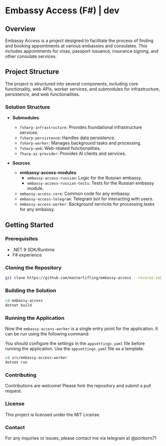 <!-- @format -->

# Embassy Access (F#) | dev

## Overview

Embassy Access is a project designed to facilitate the process of finding and booking appointments at various embassies and consulates. This includes appointments for visas, passport issuance, insurance signing, and other consulate services.

## Project Structure

The project is structured into several components, including core functionality, web APIs, worker services, and submodules for infrastructure, persistence, and web functionalities.

### Solution Structure

- **Submodules**

  - `fsharp-infrastructure`: Provides foundational infrastructure services.
  - `fsharp-persistence`: Handles data persistence.
  - `fsharp-worker`: Manages background tasks and processing.
  - `fsharp-web`: Web-related functionalities.
  - `fharp-ai-provider`: Provides AI clients and services.

- **Sources**

  - **embassy-access-modules**
    - `embassy-access-russian`: Logic for the Russian embassy.
    - `embassy-access-russian-tests`: Tests for the Russian embassy module.
  - `embassy-access-core`: Common code for any embassy.
  - `embassy-access-telegram`: Telegram bot for interacting with users.
  - `embassy-access-worker`: Background services for processing tasks for any embassy.

## Getting Started

### Prerequisites

- .NET 9 SDK/Runtime
- F# experience

### Cloning the Repository

```bash
git clone https://github.com/masterlifting/embassy-access --recurse-submodules
```

### Building the Solution

```bash
cd embassy-access
dotnet build
```

### Running the Application

Now the `embassy-access-worker` is a single entry point for the application. 
It can be run using the following command:

You should configure the settings in the `appsettings.yaml` file before running the application.
Use the `appsettings.yaml` file as a template.

```bash
cd src/embassy-access-worker
dotnet run
```

### Contributing

Contributions are welcome! Please fork the repository and submit a pull request.

### License

This project is licensed under the MIT License.

### Contact

For any inquiries or issues, please contact me via telegram at @ponkorn71
